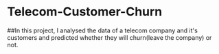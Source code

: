 # Telecom-Customer-Churn

##In this project, I analysed the data of a telecom company and it's customers and predicted whether they will churn(leave the company) or not.

